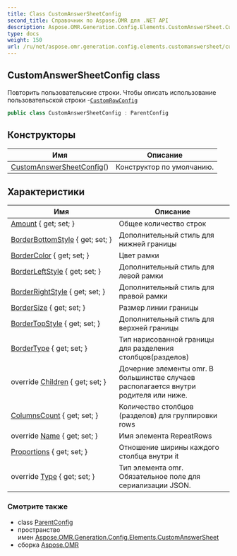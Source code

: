 ```yaml
---
title: Class CustomAnswerSheetConfig
second_title: Справочник по Aspose.OMR для .NET API
description: Aspose.OMR.Generation.Config.Elements.CustomAnswerSheet.CustomAnswerSheetConfig сорт. Повторить пользовательские строки. Чтобы описать использование пользовательской строки CustomRowConfig
type: docs
weight: 150
url: /ru/net/aspose.omr.generation.config.elements.customanswersheet/customanswersheetconfig/
---
```

## CustomAnswerSheetConfig class

Повторить пользовательские строки. Чтобы описать использование пользовательской строки -[`CustomRowConfig`](../customrowconfig/)

```csharp
public class CustomAnswerSheetConfig : ParentConfig
```

## Конструкторы

| Имя | Описание |
| --- | --- |
| [CustomAnswerSheetConfig](customanswersheetconfig/)() | Конструктор по умолчанию. |

## Характеристики

| Имя | Описание |
| --- | --- |
| [Amount](../../aspose.omr.generation.config.elements.customanswersheet/customanswersheetconfig/amount/) { get; set; } | Общее количество строк |
| [BorderBottomStyle](../../aspose.omr.generation.config.elements.customanswersheet/customanswersheetconfig/borderbottomstyle/) { get; set; } | Дополнительный стиль для нижней границы |
| [BorderColor](../../aspose.omr.generation.config.elements.customanswersheet/customanswersheetconfig/bordercolor/) { get; set; } | Цвет рамки |
| [BorderLeftStyle](../../aspose.omr.generation.config.elements.customanswersheet/customanswersheetconfig/borderleftstyle/) { get; set; } | Дополнительный стиль для левой рамки |
| [BorderRightStyle](../../aspose.omr.generation.config.elements.customanswersheet/customanswersheetconfig/borderrightstyle/) { get; set; } | Дополнительный стиль для правой рамки |
| [BorderSize](../../aspose.omr.generation.config.elements.customanswersheet/customanswersheetconfig/bordersize/) { get; set; } | Размер линии границы |
| [BorderTopStyle](../../aspose.omr.generation.config.elements.customanswersheet/customanswersheetconfig/bordertopstyle/) { get; set; } | Дополнительный стиль для верхней границы |
| [BorderType](../../aspose.omr.generation.config.elements.customanswersheet/customanswersheetconfig/bordertype/) { get; set; } | Тип нарисованной границы для разделения столбцов(разделов) |
| override [Children](../../aspose.omr.generation.config.elements.customanswersheet/customanswersheetconfig/children/) { get; set; } | Дочерние элементы omr. В большинстве случаев располагается внутри родителя или ниже. |
| [ColumnsCount](../../aspose.omr.generation.config.elements.customanswersheet/customanswersheetconfig/columnscount/) { get; set; } | Количество столбцов (разделов) для группировки rows |
| override [Name](../../aspose.omr.generation.config.elements.customanswersheet/customanswersheetconfig/name/) { get; set; } | Имя элемента RepeatRows |
| [Proportions](../../aspose.omr.generation.config.elements.customanswersheet/customanswersheetconfig/proportions/) { get; set; } | Отношение ширины каждого столбца внутри it |
| override [Type](../../aspose.omr.generation.config.elements.customanswersheet/customanswersheetconfig/type/) { get; set; } | Тип элемента omr. Обязательное поле для сериализации JSON. |

### Смотрите также

* class [ParentConfig](../../aspose.omr.generation.config/parentconfig/)
* пространство имен [Aspose.OMR.Generation.Config.Elements.CustomAnswerSheet](../../aspose.omr.generation.config.elements.customanswersheet/)
* сборка [Aspose.OMR](../../)


